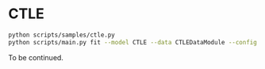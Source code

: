 # CTLE

```bash
python scripts/samples/ctle.py
python scripts/main.py fit --model CTLE --data CTLEDataModule --config scripts/configs/ctle/gowalla_config.yaml
```

To be continued.
